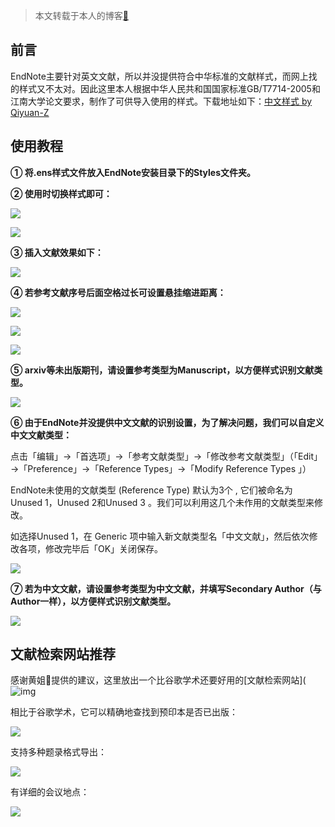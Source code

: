 > 本文转载于本人的博客[🐧](https://qiyuan-z.github.io/)

## 前言

EndNote主要针对英文文献，所以并没提供符合中华标准的文献样式，而网上找的样式又不太对。因此这里本人根据中华人民共和国国家标准GB/T7714-2005和江南大学论文要求，制作了可供导入使用的样式。下载地址如下：[中文样式 by Qiyuan-Z](https://590m.com/file/17985533-475283286)

## 使用教程

**① 将.ens样式文件放入EndNote安装目录下的Styles文件夹。**

**② 使用时切换样式即可：**

![](4.jpg)

![](5.jpg)

**③ 插入文献效果如下：**

![](6.jpg)

**④ 若参考文献序号后面空格过长可设置悬挂缩进距离：**

![](7.jpg)

![](8.jpg)

![](9.jpg)

**⑤ arxiv等未出版期刊，请设置参考类型为Manuscript，以方便样式识别文献类型。**

![](10.jpg)

**⑥ 由于EndNote并没提供中文文献的识别设置，为了解决问题，我们可以自定义中文文献类型：**

点击「编辑」→「首选项」→「参考文献类型」→「修改参考文献类型」（「Edit」→「Preference」→「Reference Types」→「Modify Reference Types 」）

EndNote未使用的文献类型 (Reference Type) 默认为3个 , 它们被命名为 Unused 1，Unused 2和Unused 3 。我们可以利用这几个未作用的文献类型来修改。

如选择Unused 1，在 Generic 项中输入新文献类型名「中文文献」，然后依次修改各项，修改完毕后「OK」关闭保存。

![](11.jpg)

**⑦ 若为中文文献，请设置参考类型为中文文献，并填写Secondary Author（与Author一样），以方便样式识别文献类型。**

![](12.jpg)

## 文献检索网站推荐

感谢黄姐👩提供的建议，这里放出一个比谷歌学术还要好用的[文献检索网站](![img](file:///C:\Users\Qiyuan-Z\AppData\Roaming\Tencent\QQTempSys\%W@GJ$ACOF(TYDYECOKVDYB.png)https://dblp.uni-trier.de/)

相比于谷歌学术，它可以精确地查找到预印本是否已出版：

![](w1.png)

支持多种题录格式导出：

![](w2.png)

有详细的会议地点：

![](w3.png)

